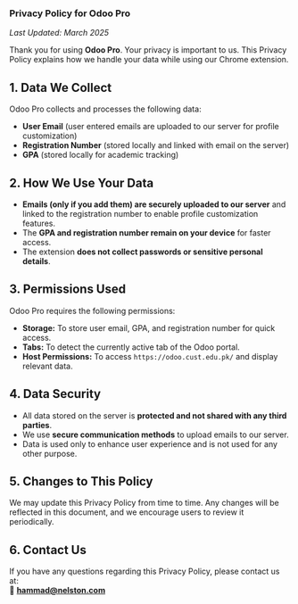 ### **Privacy Policy for Odoo Pro**  

_Last Updated: March 2025_  

Thank you for using **Odoo Pro**. Your privacy is important to us. This Privacy Policy explains how we handle your data while using our Chrome extension.  

## **1. Data We Collect**  
Odoo Pro collects and processes the following data:  
- **User Email** (user entered emails are uploaded to our server for profile customization)  
- **Registration Number** (stored locally and linked with email on the server)  
- **GPA** (stored locally for academic tracking)  

## **2. How We Use Your Data**  
- **Emails (only if you add them) are securely uploaded to our server** and linked to the registration number to enable profile customization features.  
- The **GPA and registration number remain on your device** for faster access.  
- The extension **does not collect passwords or sensitive personal details**.  

## **3. Permissions Used**  
Odoo Pro requires the following permissions:  
- **Storage:** To store user email, GPA, and registration number for quick access.  
- **Tabs:** To detect the currently active tab of the Odoo portal.  
- **Host Permissions:** To access `https://odoo.cust.edu.pk/` and display relevant data.  

## **4. Data Security**  
- All data stored on the server is **protected and not shared with any third parties**.  
- We use **secure communication methods** to upload emails to our server.  
- Data is used only to enhance user experience and is not used for any other purpose.  

## **5. Changes to This Policy**  
We may update this Privacy Policy from time to time. Any changes will be reflected in this document, and we encourage users to review it periodically.  

## **6. Contact Us**  
If you have any questions regarding this Privacy Policy, please contact us at:  
📧 **hammad@nelston.com**  

